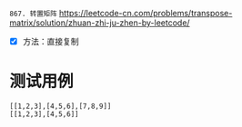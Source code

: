 
`867. 转置矩阵` https://leetcode-cn.com/problems/transpose-matrix/solution/zhuan-zhi-ju-zhen-by-leetcode/
- [x] 方法：直接复制

# 测试用例

```
[[1,2,3],[4,5,6],[7,8,9]]
[[1,2,3],[4,5,6]]
```
